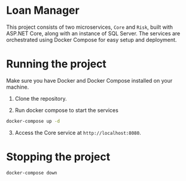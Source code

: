 # Loan Manager

This project consists of two microservices, `Core` and `Risk`, built with ASP.NET Core, along with an instance of SQL Server. The services are orchestrated using Docker Compose for easy setup and deployment.

# Running the project

Make sure you have Docker and Docker Compose installed on your machine.

1. Clone the repository.

2. Run docker compose to start the services

```bash
docker-compose up -d
```

3. Access the Core service at `http://localhost:8080`.

# Stopping the project

```bash
docker-compose down
```
